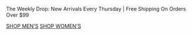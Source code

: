 The Weekly Drop: New Arrivals Every Thursday | Free Shipping On Orders Over $99

[SHOP MEN'S](https://www.abercrombie.com/shop/us/mens-new-arrivals?icmp=ICT:FALL24:M-A:SB:B:NAS:CAM:X:JunWk5:NAS:X:) [SHOP WOMEN'S](https://www.abercrombie.com/shop/us/womens-new-arrivals?icmp=ICT:FALL24:F-A:SB:B:NAS:CAM:X:JunWk5:NAS:X:)